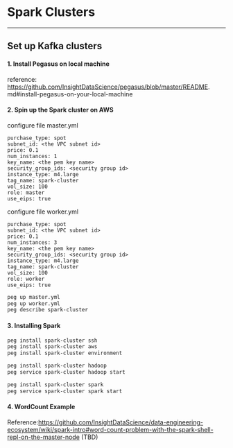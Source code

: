 # Spark Clusters
---

## Set up Kafka clusters

#### 1. Install Pegasus on local machine
reference: https://github.com/InsightDataScience/pegasus/blob/master/README.    md#install-pegasus-on-your-local-machine

#### 2. Spin up the Spark cluster on AWS

configure file master.yml
```
purchase_type: spot
subnet_id: <the VPC subnet id>
price: 0.1
num_instances: 1
key_name: <the pem key name>
security_group_ids: <security group id>
instance_type: m4.large
tag_name: spark-cluster
vol_size: 100
role: master
use_eips: true
```

configure file worker.yml
```
purchase_type: spot
subnet_id: <the VPC subnet id>
price: 0.1
num_instances: 3
key_name: <the pem key name>
security_group_ids: <security group id>
instance_type: m4.large
tag_name: spark-cluster
vol_size: 100
role: worker
use_eips: true
```

```bash
peg up master.yml
peg up worker.yml
peg describe spark-cluster
```

#### 3. Installing Spark

```bash
peg install spark-cluster ssh
peg install spark-cluster aws
peg install spark-cluster environment

peg install spark-cluster hadoop
peg service spark-cluster hadoop start

peg install spark-cluster spark
peg service spark-cluster spark start

```

#### 4. WordCount Example
Reference:https://github.com/InsightDataScience/data-engineering-ecosystem/wiki/spark-intro#word-count-problem-with-the-spark-shell-repl-on-the-master-node
(TBD)
